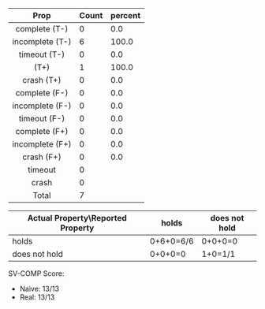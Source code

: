 
| Prop | Count | percent |
|:----:|:------|:--|
|complete   (T-)|0| 0.0 |
|incomplete (T-)|6|100.0 |
|timeout    (T-)|0|0.0 |
|           (T+)|1|100.0 |
|crash      (T+)|0|0.0 |
|complete   (F-)|0|0.0 |
|incomplete (F-)|0|0.0 |
|timeout    (F-)|0|0.0 |
|complete   (F+)|0|0.0 |
|incomplete (F+)|0|0.0 |
|crash      (F+)|0|0.0 |
|timeout        |0| |
|crash          |0| |
|Total          |7| |

| Actual Property\Reported Property | holds | does not hold |
|------------------------------------|-------|---------------|
| holds | 0+6+0=6/6 | 0+0+0=0 |
| does not hold | 0+0+0=0 | 1+0=1/1 |

SV-COMP Score:

* Naive: 13/13
* Real: 13/13

